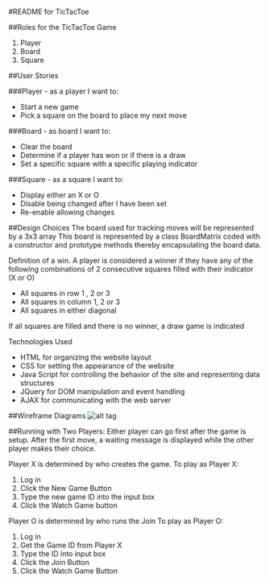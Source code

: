 #README for TicTacToe

##Roles for the TicTacToe Game

1. Player
1. Board
1. Square

##User Stories

###Player - as a player I want to:
* Start a new game
* Pick a square on the board to place my next move

###Board - as board I want to:
* Clear the board
* Determine if a player has won or if there is a draw
* Set a specific square with a specific playing indicator


###Square - as a square I want to:
* Display either an X or O
* Disable being changed after I have been set
* Re-enable allowing changes


##Design Choices
The board used for tracking moves will be represented by a 3x3 array
This board is represented by a class BoardMatrix coded with a constructor and prototype methods thereby encapsulating the board data.

Definition of a win.   A player is considered a winner if they have any of the following combinations of 2 consecutive squares filled with their indicator (X or O)
* All squares in row 1 , 2 or 3
* All squares in column 1, 2 or 3
* All squares in either diagonal

If all squares are filled and there is no winner,  a draw game is indicated


Technologies Used
* HTML for organizing the website layout
* CSS for setting the appearance of the website
* Java Script for controlling the behavior of the site and representing data structures
* JQuery for DOM manipulation and event handling
* AJAX for communicating with the web server

##Wireframe Diagrams
![alt tag](https://raw.github.com/mkutter72/TicTacToe/gh-pages/WireFrame1.jpg)




##Running with Two Players:
Either player can go first after the game is setup.  After the first move, a waiting message is displayed while the other player makes their choice.

Player X is determined by who creates the game.
To play as Player X:
1. Log in
2. Click the New Game Button
3. Type the new game ID into the input box
4. Click the Watch Game button

Player O is determined by who runs the Join
To play as Player O:
1. Log in
2. Get the Game ID from Player X
3. Type the ID into input box
4. Click the Join Button
5. Click the Watch Game Button


